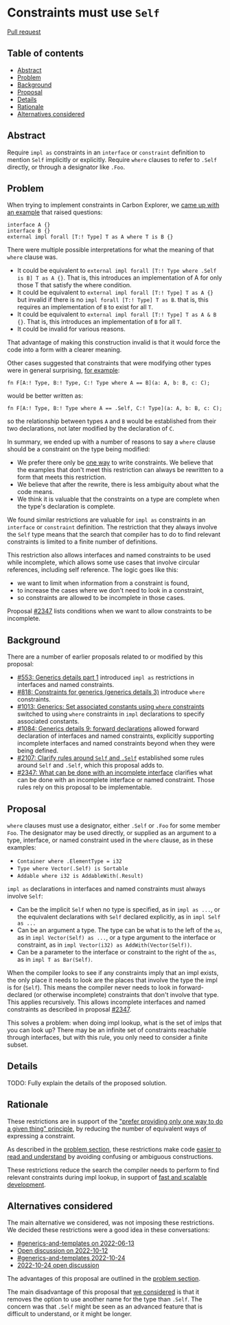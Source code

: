 # Constraints must use `Self`

<!--
Part of the Carbon Language project, under the Apache License v2.0 with LLVM
Exceptions. See /LICENSE for license information.
SPDX-License-Identifier: Apache-2.0 WITH LLVM-exception
-->

[Pull request](https://github.com/carbon-language/carbon-lang/pull/2376)

<!-- toc -->

## Table of contents

-   [Abstract](#abstract)
-   [Problem](#problem)
-   [Background](#background)
-   [Proposal](#proposal)
-   [Details](#details)
-   [Rationale](#rationale)
-   [Alternatives considered](#alternatives-considered)

<!-- tocstop -->

## Abstract

Require `impl as` constraints in an `interface` or `constraint` definition to
mention `Self` implicitly or explicitly. Require `where` clauses to refer to
`.Self` directly, or through a designator like `.Foo`.

## Problem

When trying to implement constraints in Carbon Explorer, we
[came up with an example](https://discord.com/channels/655572317891461132/941071822756143115/986054308179103765)
that raised questions:

```carbon
interface A {}
interface B {}
external impl forall [T:! Type] T as A where T is B {}
```

There were multiple possible interpretations for what the meaning of that
`where` clause was.

-   It could be equivalent to
    `external impl forall [T:! Type where .Self is B] T as A {}`. That is, this
    introduces an implementation of A for only those T that satisfy the where
    condition.
-   It could be equivalent to `external impl forall [T:! Type] T as A {}` but
    invalid if there is no `impl forall [T:! Type] T as B`. that is, this
    requires an implementation of `B` to exist for all `T`.
-   It could be equivalent to `external impl forall [T:! Type] T as A & B {}`.
    That is, this introduces an implementation of `B` for all `T`.
-   It could be invalid for various reasons.

That advantage of making this construction invalid is that it would force the
code into a form with a clearer meaning.

Other cases suggested that constraints that were modifying other types were in
general surprising,
[for example](https://discord.com/channels/655572317891461132/941071822756143115/986061766226214932):

```carbon
fn F[A:! Type, B:! Type, C:! Type where A == B](a: A, b: B, c: C);
```

would be better written as:

```carbon
fn F[A:! Type, B:! Type where A == .Self, C:! Type](a: A, b: B, c: C);
```

so the relationship between types `A` and `B` would be established from their
two declarations, not later modified by the declaration of `C`.

In summary, we ended up with a number of reasons to say a `where` clause should
be a constraint on the type being modified:

-   We prefer there only be [one way](/docs/project/principles/one_way.md) to
    write constraints. We believe that the examples that don't meet this
    restriction can always be rewritten to a form that meets this restriction.
-   We believe that after the rewrite, there is less ambiguity about what the
    code means.
-   We think it is valuable that the constraints on a type are complete when the
    type's declaration is complete.

We found similar restrictions are valuable for `impl as` constraints in an
`interface` or `constraint` definition. The restriction that they always involve
the `Self` type means that the search that compiler has to do to find relevant
constraints is limited to a finite number of definitions.

This restriction also allows interfaces and named constraints to be used while
incomplete, which allows some use cases that involve circular references,
including self reference. The logic goes like this:

-   we want to limit when information from a constraint is found,
-   to increase the cases where we don't need to look in a constraint,
-   so constraints are allowed to be incomplete in those cases.

Proposal [#2347](https://github.com/carbon-language/carbon-lang/pull/2347) lists
conditions when we want to allow constraints to be incomplete.

## Background

There are a number of earlier proposals related to or modified by this proposal:

-   [#553: Generics details part 1](https://github.com/carbon-language/carbon-lang/pull/553)
    introduced `impl as` restrictions in interfaces and named constraints.
-   [#818: Constraints for generics (generics details 3)](https://github.com/carbon-language/carbon-lang/pull/818)
    introduce `where` constraints.
-   [#1013: Generics: Set associated constants using `where` constraints](https://github.com/carbon-language/carbon-lang/pull/1013)
    switched to using `where` constraints in `impl` declarations to specify
    associated constants.
-   [#1084: Generics details 9: forward declarations](https://github.com/carbon-language/carbon-lang/pull/1084)
    allowed forward declaration of interfaces and named constraints, explicitly
    supporting incomplete interfaces and named constraints beyond when they were
    being defined.
-   [#2107: Clarify rules around `Self` and `.Self`](https://github.com/carbon-language/carbon-lang/pull/2107)
    established some rules around `Self` and `.Self`, which this proposal adds
    to.
-   [#2347: What can be done with an incomplete interface](https://github.com/carbon-language/carbon-lang/pull/2347)
    clarifies what can be done with an incomplete interface or named constraint.
    Those rules rely on this proposal to be implementable.

## Proposal

`where` clauses must use a designator, either `.Self` or `.Foo` for some member
`Foo`. The designator may be used directly, or supplied as an argument to a
type, interface, or named constraint used in the `where` clause, as in these
examples:

-   `Container where .ElementType = i32`
-   `Type where Vector(.Self) is Sortable`
-   `Addable where i32 is AddableWith(.Result)`

`impl as` declarations in interfaces and named constraints must always involve
`Self`:

-   Can be the implicit `Self` when no type is specified, as in `impl as ...`,
    or the equivalent declarations with `Self` declared explicitly, as in
    `impl Self as ...`
-   Can be an argument a type. The type can be what is to the left of the `as`,
    as in `impl Vector(Self) as ...`, or a type argument to the interface or
    constraint, as in `impl Vector(i32) as AddWith(Vector(Self))`.
-   Can be a parameter to the interface or constraint to the right of the `as`,
    as in `impl T as Bar(Self)`.

When the compiler looks to see if any constraints imply that an impl exists, the
only place it needs to look are the places that involve the type the impl is for
(`Self`). This means the compiler never needs to look in forward-declared (or
otherwise incomplete) constraints that don't involve that type. This applies
recursively. This allows incomplete interfaces and named constraints as
described in proposal
[#2347](https://github.com/carbon-language/carbon-lang/pull/2347).

This solves a problem: when doing impl lookup, what is the set of imlps that you
can look up? There may be an infinite set of constraints reachable through
interfaces, but with this rule, you only need to consider a finite subset.

## Details

TODO: Fully explain the details of the proposed solution.

## Rationale

These restrictions are in support of the
["prefer providing only one way to do a given thing" principle](/docs/project/principles/one_way.md),
by reducing the number of equivalent ways of expressing a constraint.

As described in the [problem section](#problem), these restrictions make code
[easier to read and understand](/docs/project/goals.md#code-that-is-easy-to-read-understand-and-write)
by avoiding confusing or ambiguous constructions.

These restrictions reduce the search the compiler needs to perform to find
relevant constraints during impl lookup, in support of
[fast and scalable development](/docs/project/goals.md#fast-and-scalable-development).

## Alternatives considered

The main alternative we considered, was not imposing these restrictions. We
decided these restrictions were a good idea in these conversations:

-   [#generics-and-templates on 2022-06-13](https://discord.com/channels/655572317891461132/941071822756143115/986061509815844864)
-   [Open discussion on 2022-10-12](https://docs.google.com/document/d/1tEt4iM6vfcY0O0DG0uOEMIbaXcZXlNREc2ChNiEtn_w/edit#heading=h.q7afaawbc5k)
-   [#generics-and-templates 2022-10-24](https://discord.com/channels/655572317891461132/941071822756143115/1034198851059466292)
-   [2022-10-24 open discussion](https://docs.google.com/document/d/1tEt4iM6vfcY0O0DG0uOEMIbaXcZXlNREc2ChNiEtn_w/edit#heading=h.hb5qukkw7d3l)

The advantages of this proposal are outlined in the [problem section](#problem).

The main disadvantage of this proposal that
[we considered](https://discord.com/channels/655572317891461132/941071822756143115/986063589016215614)
is that it removes the option to use another name for the type than `.Self`. The
concern was that `.Self` might be seen as an advanced feature that is difficult
to understand, or it might be longer.
